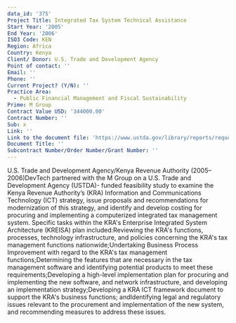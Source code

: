 ```yaml
---
data_id: '375'
Project Title: Integrated Tax System Technical Assistance
Start Year: '2005'
End Year: '2006'
ISO3 Code: KEN
Region: Africa
Country: Kenya
Client/ Donor: U.S. Trade and Development Agency
Point of contact: ''
Email: ''
Phone: ''
Current Project? (Y/N): ''
Practice Area:
  - Public Financial Management and Fiscal Sustainability
Prime: M Group
Contract Value USD: '344000.00'
Contract Number: ''
Sub: x
Link: ''
Link to the document file: 'https://www.ustda.gov/library/reports/requested/KEN_200410042A_v2.pdf'
Document Title: ''
Subcontract Number/Order Number/Grant Number: ''
---
```

U.S. Trade and Development Agency/Kenya Revenue Authority (2005–2006)DevTech partnered with the M Group on a U.S. Trade and Development Agency (USTDA)- funded feasibility study to examine the Kenya Revenue Authority’s (KRA) Information and Communications Technology (ICT) strategy, issue proposals and recommendations for modernization of this strategy, and identify and develop costing for procuring and implementing a computerized integrated tax management system. Specific tasks within the KRA's Enterprise Integrated System Architecture (KREISA) plan included:Reviewing the KRA's functions, processes, technology infrastructure, and policies concerning the KRA's tax management functions nationwide;Undertaking Business Process Improvement with regard to the KRA's tax management functions;Determining the features that are necessary in the tax management software and identifying potential products to meet these requirements;Developing a high-level implementation plan for procuring and implementing the new software, and network infrastructure, and developing an implementation strategy;Developing a KRA ICT framework document to support the KRA's business functions; andIdentifying legal and regulatory issues relevant to the procurement and implementation of the new system, and recommending measures to address these issues.